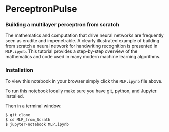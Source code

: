 # PerceptronPulse
### Building a multilayer perceptron from scratch

The mathematics and computation that drive neural networks are frequently seen as erudite and impenetrable. A clearly illustrated example of building from scratch a neural network for handwriting recognition is presented in `MLP.ipynb`. This tutorial provides a step-by-step overview of the mathematics and code used in many modern machine learning algorithms.

### Installation 

To view this notebook in your browser simply click the `MLP.ipynb` file above.

To run this notebook locally make sure you have [git](https://help.github.com/en/articles/set-up-git), [python](https://www.python.org/downloads/), and [Jupyter](https://jupyter.org/install) installed. 

Then in a terminal window:

```bash
$ git clone 
$ cd MLP_from_Scrath
$ jupyter-notebook MLP.ipynb
```

